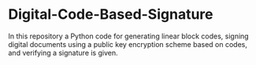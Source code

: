 # Digital-Code-Based-Signature
In this repository a Python code for generating linear block codes, signing digital documents using a public key encryption scheme based on codes, and verifying a signature is
given.
